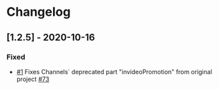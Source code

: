 # Changelog

## [1.2.5] - 2020-10-16

### Fixed

- [#1](https://github.com/tambait/php-youtube-api/pull/1) Fixes Channels` deprecated part "invideoPromotion" from original project [#73](https://github.com/madcoda/php-youtube-api/pull/73) 
